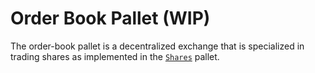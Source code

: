 # Order Book Pallet (WIP)

The order-book pallet is a decentralized exchange that is specialized
in trading shares as implemented in the [`Shares`]() pallet. 